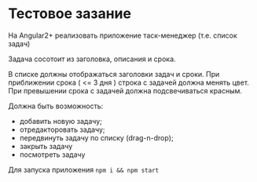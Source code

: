 # Тестовое зазание

На Angular2+ реализовать приложение таск-менеджер (т.е. список задач)

Задача сосотоит из заголовка, описания и срока.

В списке должны отображаться заголовки задач и сроки. При приближении срока ( <= 3 дня ) строка с задачей должна менять цвет. При превышении срока с задачей должна подсвечиваться красным.

Должна быть возможность:
- добавить новую задачу;
- отредакторовать задачу;
- передвинуть задачу по списку (drag-n-drop);
- закрыть задачу
- посмотреть задачу

Для запуска приложения `npm i && npm start`